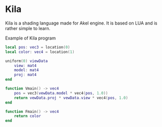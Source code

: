 # Kila

Kila is a shading language made for Akel engine. It is based on LUA and is rather simple to learn.

Example of Kila program

```lua
local pos: vec3 = location(0)
local color: vec4 = location(1)

uniform(0) viewData
    view: mat4
    model: mat4
    proj: mat4
end

function Vmain() -> vec4
    pos = vec3(vewData.model * vec4(pos, 1.0))
    return vewData.proj * vewData.view * vec4(pos, 1.0)
end

function Fmain() -> vec4
    return color
end
```
